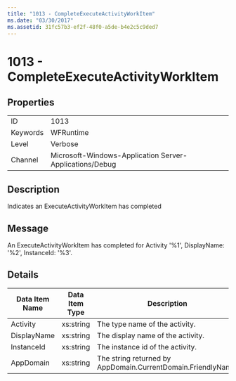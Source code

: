 ```yaml
---
title: "1013 - CompleteExecuteActivityWorkItem"
ms.date: "03/30/2017"
ms.assetid: 31fc57b3-ef2f-48f0-a5de-b4e2c5c9ded7
---
```

# 1013 - CompleteExecuteActivityWorkItem
## Properties  
  
|||  
|-|-|  
|ID|1013|  
|Keywords|WFRuntime|  
|Level|Verbose|  
|Channel|Microsoft-Windows-Application Server-Applications/Debug|  
  
## Description  
 Indicates an ExecuteActivityWorkItem has completed  
  
## Message  
 An ExecuteActivityWorkItem has completed for Activity '%1', DisplayName: '%2', InstanceId: '%3'.  
  
## Details  
  
|Data Item Name|Data Item Type|Description|  
|--------------------|--------------------|-----------------|  
|Activity|xs:string|The type name of the activity.|  
|DisplayName|xs:string|The display name of the activity.|  
|InstanceId|xs:string|The instance id of the activity.|  
|AppDomain|xs:string|The string returned by AppDomain.CurrentDomain.FriendlyName.|
